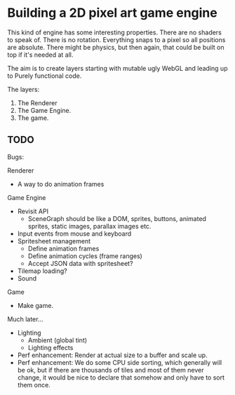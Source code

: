 # Building a 2D pixel art game engine
This kind of engine has some interesting properties.
There are no shaders to speak of.
There is no rotation.
Everything snaps to a pixel so all positions are absolute.
There might be physics, but then again, that could be built on top if it's needed at all.

The aim is to create layers starting with mutable ugly WebGL and leading up to Purely functional code.

The layers:
1. The Renderer
2. The Game Engine.
3. The game.

## TODO

Bugs:

Renderer
- A way to do animation frames

Game Engine
- Revisit API
  -  SceneGraph should be like a DOM, sprites, buttons, animated sprites, static images, parallax images etc.
- Input events from mouse and keyboard
- Spritesheet management
  - Define animation frames
  - Define animation cycles (frame ranges)
  - Accept JSON data with spritesheet?
- Tilemap loading?
- Sound

Game
- Make game.


Much later...
- Lighting
  - Ambient (global tint)
  - Lighting effects
- Perf enhancement: Render at actual size to a buffer and scale up.
- Perf enhancement: We do some CPU side sorting, which generally will be ok, but if there are thousands of tiles and most of them never change, it would be nice to declare that somehow and only have to sort them once.
